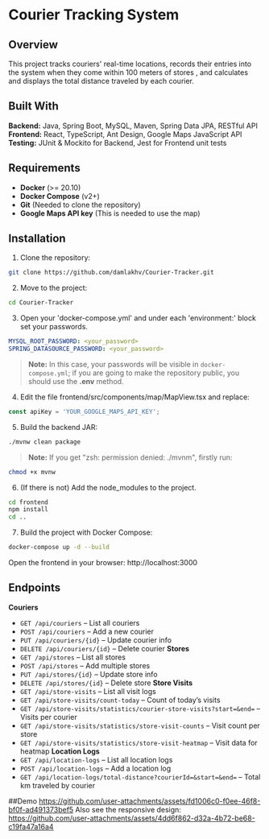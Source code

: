 # Courier Tracking System

## Overview
This project tracks couriers' real-time locations, records their entries into the system when they come within 100 
meters of stores , and calculates and displays the total distance traveled by each courier.

## Built With
**Backend:** Java, Spring Boot, MySQL, Maven, Spring Data JPA, RESTful API
**Frontend:** React, TypeScript, Ant Design, Google Maps JavaScript API
**Testing:** JUnit & Mockito for Backend, Jest for Frontend unit tests

## Requirements
- **Docker** (>= 20.10)
- **Docker Compose** (v2+)
- **Git** (Needed to clone the repository)
- **Google Maps API key** (This is needed to use the map)

## Installation
1. Clone the repository:
```bash
git clone https://github.com/damlakhv/Courier-Tracker.git
```
2. Move to the project:
```bash
cd Courier-Tracker
```
3. Open your 'docker-compose.yml' and under each 'environment:' block set your passwords.
```yaml
MYSQL_ROOT_PASSWORD: <your_password>
SPRING_DATASOURCE_PASSWORD: <your_password>
```
> **Note:** In this case, your passwords will be visible in `docker-compose.yml`; if you are going to make the 
> repository public, you should use the **.env** method.

4. Edit the file frontend/src/components/map/MapView.tsx and replace:
```ts
const apiKey = 'YOUR_GOOGLE_MAPS_API_KEY';
```

5. Build the backend JAR:
```bash
./mvnw clean package
```
> **Note:** If you get "zsh: permission denied: ./mvnm", firstly run:
```bash
chmod +x mvnw
```

6. (If there is not) Add the node_modules to the project.
```bash
cd frontend
npm install
cd ..
```

7. Build the project with Docker Compose:
```bash
docker-compose up -d --build
```

Open the frontend in your browser: http://localhost:3000

## Endpoints
**Couriers**
- `GET /api/couriers` – List all couriers
- `POST /api/couriers` – Add a new courier
- `PUT /api/couriers/{id}` – Update courier info
- `DELETE /api/couriers/{id}` – Delete courier
**Stores**
- `GET /api/stores` – List all stores
- `POST /api/stores` – Add multiple stores
- `PUT /api/stores/{id}` – Update store info
- `DELETE /api/stores/{id}` – Delete store
**Store Visits**
- `GET /api/store-visits` – List all visit logs
- `GET /api/store-visits/count-today` – Count of today’s visits
- `GET /api/store-visits/statistics/courier-store-visits?start=&end=` – Visits per courier
- `GET /api/store-visits/statistics/store-visit-counts` – Visit count per store
- `GET /api/store-visits/statistics/store-visit-heatmap` – Visit data for heatmap
**Location Logs**
- `GET /api/location-logs` – List all location logs
- `POST /api/location-logs` – Add a location log
- `GET /api/location-logs/total-distance?courierId=&start=&end=` – Total km traveled by courier

##Demo
https://github.com/user-attachments/assets/fd1006c0-f0ee-46f8-bf0f-ad491373bef5
Also see the responsive design:
https://github.com/user-attachments/assets/4dd6f862-d32a-4b72-be68-c19fa47a16a4

